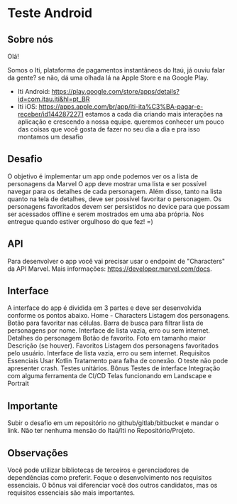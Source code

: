 # Teste Android
## Sobre nós
Olá!

Somos o Iti, plataforma de pagamentos instantâneos do Itaú, já ouviu falar da gente?
se não, dá uma olhada lá na Apple Store e na Google Play. 
 - Iti Android: https://play.google.com/store/apps/details?id=com.itau.iti&hl=pt_BR
 - Iti iOS: https://apps.apple.com/br/app/iti-ita%C3%BA-pagar-e-receber/id1442872271
estamos a cada dia criando mais interações na aplicação e crescendo a nossa equipe.
queremos conhecer um pouco das coisas que você gosta de fazer no seu dia a dia e pra isso montamos um desafio
## Desafio
O objetivo é implementar um app onde podemos ver os a lista de personagens da Marvel
O app deve mostrar uma lista e ser possível navegar para os detalhes de cada personagem. 
Além disso, tanto na lista quanto na tela de detalhes, deve ser possível favoritar o personagem. Os personagens favoritados devem ser persistidos no device para que possam ser acessados offline e serem mostrados em uma aba própria.
Nos entregue quando estiver orgulhoso do que fez! =)
## API
Para desenvolver o app você vai precisar usar o endpoint de "Characters" da API Marvel. Mais informações: https://developer.marvel.com/docs.
## Interface
A interface do app é dividida em 3 partes e deve ser desenvolvida conforme os pontos abaixo.
Home - Characters
Listagem dos personagens.
Botão para favoritar nas células.
Barra de busca para filtrar lista de personagens por nome.
Interface de lista vazia, erro ou sem internet.
Detalhes do personagem
Botão de favorito.
Foto em tamanho maior
Descrição (se houver).
Favoritos
Listagem dos personagens favoritados pelo usuário.
Interface de lista vazia, erro ou sem internet.
Requisitos Essenciais
Usar Kotlin
Tratamento para falha de conexão.
O teste não pode apresenter crash.
Testes unitários.
Bônus
Testes de interface
Integração com alguma ferramenta de CI/CD
Telas funcionando em Landscape e Portrait
## Importante
Subir o desafio em um repositório no github/gitlab/bitbucket e mandar o link.
Não ter nenhuma mensão do Itaú/Iti no Repositório/Projeto.
## Observações
Você pode utilizar bibliotecas de terceiros e gerenciadores de dependências como preferir.
Foque o desenvolvimento nos requisitos essenciais. O bônus vai diferenciar você dos outros candidatos, mas os requisitos essenciais são mais importantes.
